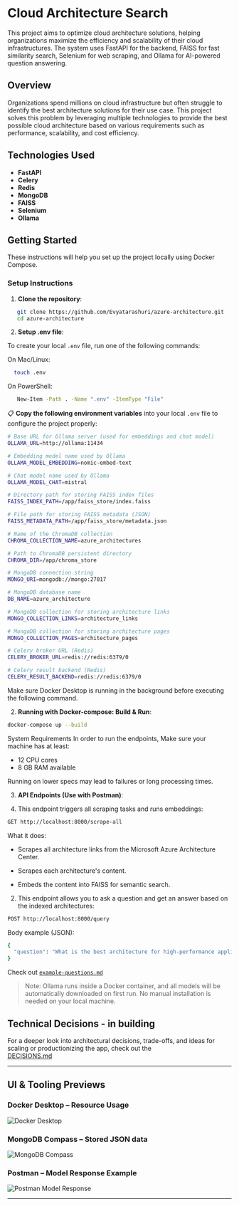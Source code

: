 # Cloud Architecture Search

This project aims to optimize cloud architecture solutions, helping organizations maximize the efficiency and scalability of their cloud infrastructures. The system uses FastAPI for the backend, FAISS for fast similarity search, Selenium for web scraping, and Ollama for AI-powered question answering.

## Overview

Organizations spend millions on cloud infrastructure but often struggle to identify the best architecture solutions for their use case. This project solves this problem by leveraging multiple technologies to provide the best possible cloud architecture based on various requirements such as performance, scalability, and cost efficiency.

## Technologies Used

- **FastAPI**  
- **Celery**  
- **Redis**  
- **MongoDB**  
- **FAISS**  
- **Selenium**  
- **Ollama**


## Getting Started

These instructions will help you set up the project locally using Docker Compose.

### Setup Instructions

1. **Clone the repository**:

```bash
   git clone https://github.com/Evyatarashuri/azure-architecture.git
   cd azure-architecture
```

2. **Setup .env file**:

To create your local `.env` file, run one of the following commands:

On Mac/Linux:
```bash
  touch .env
```

On PowerShell:
```bash
   New-Item -Path . -Name ".env" -ItemType "File"
```

📋 **Copy the following environment variables** into your local `.env` file to configure the project properly:

```bash
# Base URL for Ollama server (used for embeddings and chat model)
OLLAMA_URL=http://ollama:11434

# Embedding model name used by Ollama
OLLAMA_MODEL_EMBEDDING=nomic-embed-text

# Chat model name used by Ollama
OLLAMA_MODEL_CHAT=mistral

# Directory path for storing FAISS index files
FAISS_INDEX_PATH=/app/faiss_store/index.faiss

# File path for storing FAISS metadata (JSON)
FAISS_METADATA_PATH=/app/faiss_store/metadata.json

# Name of the ChromaDB collection
CHROMA_COLLECTION_NAME=azure_architectures

# Path to ChromaDB persistent directory
CHROMA_DIR=/app/chroma_store

# MongoDB connection string
MONGO_URI=mongodb://mongo:27017

# MongoDB database name
DB_NAME=azure_architecture

# MongoDB collection for storing architecture links
MONGO_COLLECTION_LINKS=architecture_links

# MongoDB collection for storing architecture pages
MONGO_COLLECTION_PAGES=architecture_pages

# Celery broker URL (Redis)
CELERY_BROKER_URL=redis://redis:6379/0

# Celery result backend (Redis)
CELERY_RESULT_BACKEND=redis://redis:6379/0
```


Make sure Docker Desktop is running in the background before executing the following command.

2. **Running with Docker-compose: Build & Run**:
```bash
docker-compose up --build
```

System Requirements
In order to run the endpoints, Make sure your machine has at least:

* 12 CPU cores
* 8 GB RAM available

Running on lower specs may lead to failures or long processing times.

3. **API Endpoints (Use with Postman)**:

1. This endpoint triggers all scraping tasks and runs embeddings:
```bash
GET http://localhost:8000/scrape-all
```
What it does:

* Scrapes all architecture links from the Microsoft Azure Architecture Center.

* Scrapes each architecture's content.

* Embeds the content into FAISS for semantic search.

2. This endpoint allows you to ask a question and get an answer based on the indexed architectures:
```bash
POST http://localhost:8000/query
```
Body example (JSON):
```bash
{
  "question": "What is the best architecture for high-performance applications in Azure?"
}
```
Check out [`example-questions.md`](/docs/example-questions.md) 


> Note: Ollama runs inside a Docker container, and all models will be automatically downloaded on first run.
No manual installation is needed on your local machine.

## Technical Decisions - in building

For a deeper look into architectural decisions, trade-offs, and ideas for scaling or productionizing the app, check out the  
[DECISIONS.md](/docs/DECISIONS.md)

---

## UI & Tooling Previews

### Docker Desktop – Resource Usage
![Docker Desktop](docs/screenshots/Docker-Desktop.png)

### MongoDB Compass – Stored JSON data
![MongoDB Compass](docs/screenshots/MongoDB-compass.png)

### Postman – Model Response Example
![Postman Model Response](docs/screenshots/postman-model-response.png)

---
